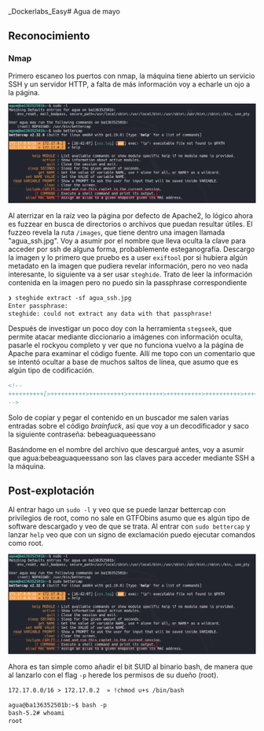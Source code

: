 _Dockerlabs_Easy# Agua de mayo
## Reconocimiento
### Nmap
Primero escaneo los puertos con nmap, la máquina tiene abierto un servicio SSH y un servidor HTTP, a falta de más información voy a echarle un ojo a la página.

![Página principal](./imgs/2.png)

Al aterrizar en la raíz veo la página por defecto de Apache2, lo lógico ahora es fuzzear en busca de directorios o archivos que puedan resultar útiles.
El fuzzeo revela la ruta `/images`, que tiene dentro una imagen llamada "agua_ssh.jpg". Voy a asumir por el nombre que lleva oculta la clave para acceder por ssh de alguna forma, probablemente esteganografía.
Descargo la imagen y lo primero que pruebo es a user `exiftool` por si hubiera algún metadato en la imagen que pudiera revelar información, pero no veo nada interesante, lo siguiente va a ser usar `steghide`.
Trato de leer la información contenida en la imagen pero no puedo sin la passphrase correspondiente
```
❯ steghide extract -sf agua_ssh.jpg
Enter passphrase: 
steghide: could not extract any data with that passphrase!
```
Después de investigar un poco doy con la herramienta `stegseek`, que permite atacar mediante diccionario a imágenes con información oculta, pasarle el rockyou completo y ver que no funciona vuelvo a la página de Apache para examinar el código fuente. Allí me topo con un comentario que se intentó ocultar a base de muchos saltos de línea, que asumo que es algún tipo de codificación.

```html
<!--
++++++++++[>++++++++++>++++++++++>++++++++++>++++++++++>++++++++++>++++++++++>++++++++++++>++++++++++>+++++++++++>++++++++++++>++++++++++>++++++++++++>++++++++++>+++++++++++>+++++++++++>+>+<<<<<<<<<<<<<<<<<-]>--.>+.>--.>+.>---.>+++.>---.>---.>+++.>---.>+..>-----..>---.>.>+.>+++.>.
-->
```

Solo de copiar y pegar el contenido en un buscador me salen varias entradas sobre el código *brainfuck*, así que voy a un decodificador y saco la siguiente contraseña: bebeaguaqueessano

Basándome en el nombre del archivo que descargué antes, voy a asumir que agua:bebeaguaqueessano son las claves para acceder mediante SSH a la máquina.
## Post-explotación

Al entrar hago un `sudo -l` y veo que se puede lanzar bettercap con privilegios de root, como no sale en GTFObins asumo que es algún tipo de software descargado y veo de que se trata. Al entrar con `sudo bettercap` y lanzar `help` veo que con un signo de exclamación puedo ejecutar comandos como root.

![Bettercap](./imgs/2.png)

Ahora es tan simple como añadir el bit SUID al binario bash, de manera que al lanzarlo con el flag `-p` herede los permisos de su dueño (root).
```
172.17.0.0/16 > 172.17.0.2  » !chmod u+s /bin/bash
```

```
agua@ba136352501b:~$ bash -p
bash-5.2# whoami
root
```